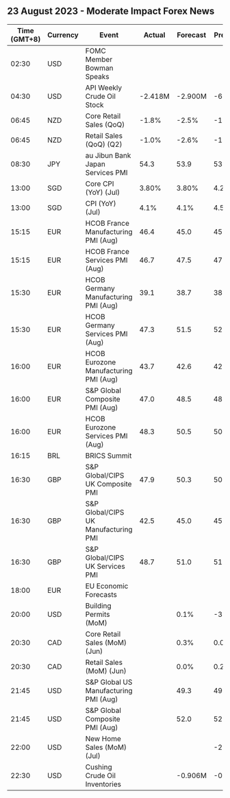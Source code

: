 ## 23 August 2023 - Moderate Impact Forex News

| Time (GMT+8) | Currency | Event | Actual | Forecast | Previous |
|------|----------|-------|--------|----------|----------|
| 02:30 | USD | FOMC Member Bowman Speaks |  |  |  |
| 04:30 | USD | API Weekly Crude Oil Stock | -2.418M | -2.900M | -6.195M |
| 06:45 | NZD | Core Retail Sales (QoQ) | -1.8% | -2.5% | -1.6% |
| 06:45 | NZD | Retail Sales (QoQ) (Q2) | -1.0% | -2.6% | -1.6% |
| 08:30 | JPY | au Jibun Bank Japan Services PMI | 54.3 | 53.9 | 53.8 |
| 13:00 | SGD | Core CPI (YoY) (Jul) | 3.80% | 3.80% | 4.20% |
| 13:00 | SGD | CPI (YoY) (Jul) | 4.1% | 4.1% | 4.5% |
| 15:15 | EUR | HCOB France Manufacturing PMI (Aug) | 46.4 | 45.0 | 45.1 |
| 15:15 | EUR | HCOB France Services PMI (Aug) | 46.7 | 47.5 | 47.1 |
| 15:30 | EUR | HCOB Germany Manufacturing PMI (Aug) | 39.1 | 38.7 | 38.8 |
| 15:30 | EUR | HCOB Germany Services PMI (Aug) | 47.3 | 51.5 | 52.3 |
| 16:00 | EUR | HCOB Eurozone Manufacturing PMI (Aug) | 43.7 | 42.6 | 42.7 |
| 16:00 | EUR | S&P Global Composite PMI (Aug) | 47.0 | 48.5 | 48.6 |
| 16:00 | EUR | HCOB Eurozone Services PMI (Aug) | 48.3 | 50.5 | 50.9 |
| 16:15 | BRL | BRICS Summit |  |  |  |
| 16:30 | GBP | S&P Global/CIPS UK Composite PMI | 47.9 | 50.3 | 50.8 |
| 16:30 | GBP | S&P Global/CIPS UK Manufacturing PMI | 42.5 | 45.0 | 45.3 |
| 16:30 | GBP | S&P Global/CIPS UK Services PMI | 48.7 | 51.0 | 51.5 |
| 18:00 | EUR | EU Economic Forecasts |  |  |  |
| 20:00 | USD | Building Permits (MoM) |  | 0.1% | -3.7% |
| 20:30 | CAD | Core Retail Sales (MoM) (Jun) |  | 0.3% | 0.0% |
| 20:30 | CAD | Retail Sales (MoM) (Jun) |  | 0.0% | 0.2% |
| 21:45 | USD | S&P Global US Manufacturing PMI (Aug) |  | 49.3 | 49.0 |
| 21:45 | USD | S&P Global Composite PMI (Aug) |  | 52.0 | 52.0 |
| 22:00 | USD | New Home Sales (MoM) (Jul) |  |  | -2.5% |
| 22:30 | USD | Cushing Crude Oil Inventories |  | -0.906M | -0.837M |
